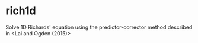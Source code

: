 # rich1d
Solve 1D Richards' equation using the predictor-corrector method described in  <Lai and Ogden (2015)>
